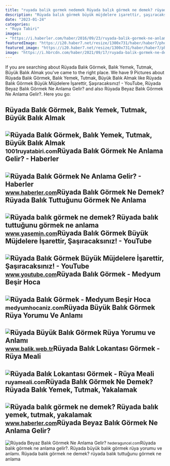 ```yaml
---
title: "ruyada balik gormek nedemek Rüyada balık görmek ne demek? rüyada balık yemek, tutmak, yakalamak"
description: "Rüyada balık görmek büyük müjdelere i̇şarettir, şaşıracaksınız!"
date: "2023-01-24"
categories:
- "Ruya Tabiri"
images:
- "https://i.haberler.com/haber/2016/09/23/ruyada-balik-gormek-ne-anlama-gelir-8798764_amp.jpg"
featuredImage: "https://i20.haber7.net/resize/1300x731/haber/haber7/photos/2020/38/ruyada_balik_gormek_ne_demek_ruyada_balik_tuttugunu_gormek_1600347729_853.jpg"
featured_image: "https://i20.haber7.net/resize/1300x731/haber/haber7/photos/2020/38/ruyada_balik_gormek_ne_demek_ruyada_balik_tuttugunu_gormek_1600347729_853.jpg"
image: "https://i.hbrcdn.com/haber/2021/09/17/ruyada-balik-gormek-ne-demek-ruyada-balik-yemek-14401304_9384_amp.jpg"
---
```


If you are searching about Rüyada Balık Görmek, Balık Yemek, Tutmak, Büyük Balık Almak you've came to the right place. We have 9 Pictures about Rüyada Balık Görmek, Balık Yemek, Tutmak, Büyük Balık Almak like Rüyada Balık Görmek Büyük Müjdelere İşarettir, Şaşıracaksınız! - YouTube, Rüyada Beyaz Balık Görmek Ne Anlama Gelir? and also Rüyada Beyaz Balık Görmek Ne Anlama Gelir?. Here you go:

Rüyada Balık Görmek, Balık Yemek, Tutmak, Büyük Balık Almak
-----------------------------------------------------------

 ![Rüyada Balık Görmek, Balık Yemek, Tutmak, Büyük Balık Almak](https://1001ruyatabiri.com/wp-content/uploads/2019/12/ruyada-balik-gormek-yemek-ruyada-balik-pisirmek-balik-tutmak-ne-demek-diyanet-1001ruyatabiri.jpg?v=1576778756) <small>1001ruyatabiri.com</small>Rüyada Balık Görmek Ne Anlama Gelir? - Haberler
-----------------------------------------------

 ![Rüyada Balık Görmek Ne Anlama Gelir? - Haberler](https://i.haberler.com/haber/2016/09/23/ruyada-balik-gormek-ne-anlama-gelir-8798764_amp.jpg) <small>www.haberler.com</small>Rüyada Balık Görmek Ne Demek? Rüyada Balık Tuttuğunu Görmek Ne Anlama
---------------------------------------------------------------------

 ![Rüyada balık görmek ne demek? Rüyada balık tuttuğunu görmek ne anlama](https://i20.haber7.net/resize/1300x731/haber/haber7/photos/2020/38/ruyada_balik_gormek_ne_demek_ruyada_balik_tuttugunu_gormek_1600347729_853.jpg) <small>www.yasemin.com</small>Rüyada Balık Görmek Büyük Müjdelere İşarettir, Şaşıracaksınız! - YouTube
------------------------------------------------------------------------

 ![Rüyada Balık Görmek Büyük Müjdelere İşarettir, Şaşıracaksınız! - YouTube](https://i.ytimg.com/vi/K3LCWn4oNe4/maxresdefault.jpg) <small>www.youtube.com</small>Rüyada Balık Görmek - Medyum Beşir Hoca
---------------------------------------

 ![Rüyada Balık Görmek - Medyum Beşir Hoca](https://medyumhocaniz.com/wp-content/uploads/2020/12/ruyada-balik-gormek-768x432.jpg) <small>medyumhocaniz.com</small>Rüyada Büyük Balık Görmek Rüya Yorumu Ve Anlamı
-----------------------------------------------

 ![Rüyada Büyük Balık Görmek Rüya Yorumu ve Anlamı](https://www.balik.web.tr/images/ruyada-buyuk-balik-gormek(1).jpg) <small>www.balik.web.tr</small>Rüyada Balık Lokantası Görmek - Rüya Meali
------------------------------------------

 ![Rüyada Balık Lokantası Görmek - Rüya Meali](http://ruyameali.com/wp-content/uploads/2500/03/ruyada-balik-lokantasi-gormek.jpg) <small>ruyameali.com</small>Rüyada Balık Görmek Ne Demek? Rüyada Balık Yemek, Tutmak, Yakalamak
-------------------------------------------------------------------

 ![Rüyada balık görmek ne demek? Rüyada balık yemek, tutmak, yakalamak](https://i.hbrcdn.com/haber/2021/09/17/ruyada-balik-gormek-ne-demek-ruyada-balik-yemek-14401304_9384_amp.jpg) <small>www.haberler.com</small>Rüyada Beyaz Balık Görmek Ne Anlama Gelir?
------------------------------------------

 ![Rüyada Beyaz Balık Görmek Ne Anlama Gelir?](https://hederaguncel.com/wp-content/uploads/2022/08/ruyada-beyaz-balik-gormek.jpg) <small>hederaguncel.com</small>Rüyada balık görmek ne anlama gelir?. Rüyada büyük balık görmek rüya yorumu ve anlamı. Rüyada balık görmek ne demek? rüyada balık tuttuğunu görmek ne anlama
